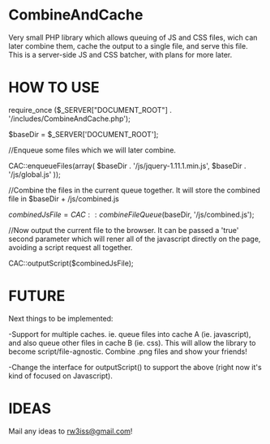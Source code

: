 CombineAndCache
===============

Very small PHP library which allows queuing of JS and CSS files, wich can later combine them, cache the output to a single file, and serve this file. This is a server-side JS and CSS batcher, with plans for more later.


HOW TO USE
==========

require_once ($_SERVER["DOCUMENT_ROOT"] . '/includes/CombineAndCache.php');

$baseDir = $_SERVER['DOCUMENT_ROOT'];

//Enqueue some files which we will later combine.

CAC::enqueueFiles(array(
  $baseDir . '/js/jquery-1.11.1.min.js',
  $baseDir . '/js/global.js'
));

//Combine the files in the current queue together. It will store the combined file in $baseDir + /js/combined.js

$combinedJsFile = CAC::combineFileQueue($baseDir, '/js/combined.js');
  
//Now output the current file to the browser. It can be passed a 'true' second parameter which will rener all of the javascript directly on the page, avoiding a script request all together.

CAC::outputScript($combinedJsFile);


FUTURE
======

Next things to be implemented:

-Support for multiple caches. ie. queue files into cache A (ie. javascript), and also queue other files in cache B (ie. css). This will allow the library to become script/file-agnostic. Combine .png files and show your friends!

-Change the interface for outputScript() to support the above (right now it's kind of focused on Javascript).


IDEAS
=====
Mail any ideas to rw3iss@gmail.com!
